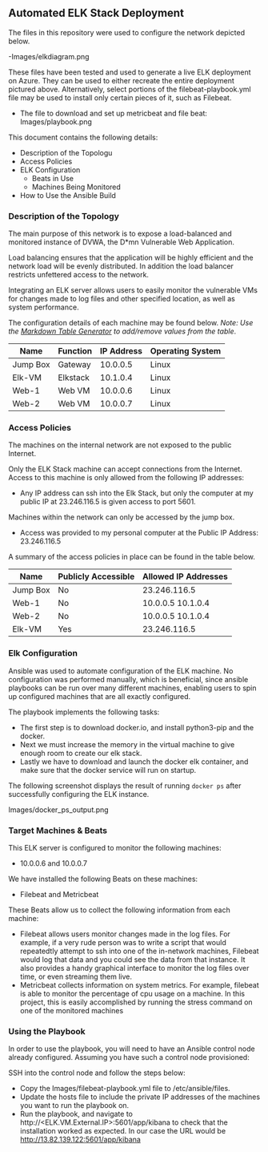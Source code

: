 ## Automated ELK Stack Deployment

The files in this repository were used to configure the network depicted below.

-Images/elkdiagram.png

These files have been tested and used to generate a live ELK deployment on Azure. They can be used to either recreate the entire deployment pictured above. Alternatively, select portions of the filebeat-playbook.yml file may be used to install only certain pieces of it, such as Filebeat.

- The file to download and set up metricbeat and file beat: Images/playbook.png

This document contains the following details:
- Description of the Topologu
- Access Policies
- ELK Configuration
  - Beats in Use
  - Machines Being Monitored
- How to Use the Ansible Build


### Description of the Topology

The main purpose of this network is to expose a load-balanced and monitored instance of DVWA, the D*mn Vulnerable Web Application.

Load balancing ensures that the application will be highly efficient and the network load will be evenly distributed. In addition the load balancer restricts unfettered access to the network.

Integrating an ELK server allows users to easily monitor the vulnerable VMs for changes made to log files and other specified location, as well as system performance.


The configuration details of each machine may be found below.
_Note: Use the [Markdown Table Generator](http://www.tablesgenerator.com/markdown_tables) to add/remove values from the table_.

| Name     | Function | IP Address | Operating System |
|----------|----------|------------|------------------|
| Jump Box | Gateway  | 10.0.0.5   | Linux            |
| Elk-VM   | Elkstack | 10.1.0.4   | Linux            |
| Web-1    | Web VM   | 10.0.0.6   | Linux            |
| Web-2    | Web VM   | 10.0.0.7   | Linux            |

### Access Policies

The machines on the internal network are not exposed to the public Internet.

Only the ELK Stack machine can accept connections from the Internet. Access to this machine is only allowed from the following IP addresses:
- Any IP address can ssh into the Elk Stack, but only the computer at my public IP at 23.246.116.5 is given access to port 5601.

Machines within the network can only be accessed by the jump box.
- Access was provided to my personal computer at the Public IP Address: 23.246.116.5

A summary of the access policies in place can be found in the table below.

| Name     | Publicly Accessible | Allowed IP Addresses |
|----------|---------------------|----------------------|
| Jump Box |     No              | 23.246.116.5         |
| Web-1    |     No              | 10.0.0.5  10.1.0.4   |
| Web-2    |     No              | 10.0.0.5  10.1.0.4   |
| Elk-VM   |     Yes             | 23.246.116.5         |

### Elk Configuration

Ansible was used to automate configuration of the ELK machine. No configuration was performed manually, which is beneficial, since ansible playbooks
can be run over many different machines, enabling users to spin up configured machines that are all exactly configured.

The playbook implements the following tasks:
- The first step is to download docker.io, and install python3-pip and the docker.
- Next we must increase the memory in the virtual machine to give enough room to create
  our elk stack.
- Lastly we have to download and launch the docker elk container, and make sure that the
  docker service will run on startup.

The following screenshot displays the result of running `docker ps` after successfully configuring the ELK instance.

Images/docker_ps_output.png

### Target Machines & Beats
This ELK server is configured to monitor the following machines:
- 10.0.0.6 and 10.0.0.7

We have installed the following Beats on these machines:
- Filebeat and Metricbeat

These Beats allow us to collect the following information from each machine:
- Filebeat allows users monitor changes made in the log files. For example, if a very rude
  person was to write a script that would repeatedtly attempt to ssh into one of the
  in-network machines, Filebeat would log that data and you could see the data from that
  instance. It also provides a handy graphical interface to monitor the log files over time,
  or even streaming them live.
- Metricbeat collects information on system metrics. For example, filebeat is able to
  monitor the percentage of cpu usage on a machine. In this project, this is easily
  accomplished by running the stress command on one of the monitored machines

### Using the Playbook
In order to use the playbook, you will need to have an Ansible control node already configured. Assuming you have such a control node provisioned:

SSH into the control node and follow the steps below:
- Copy the Images/filebeat-playbook.yml file to /etc/ansible/files.
- Update the hosts file to include the private IP addresses of the machines you want to
  run the playbook on.
- Run the playbook, and navigate to http://<ELK.VM.External.IP>:5601/app/kibana to check that the installation worked as expected. In our case the URL would be http://13.82.139.122:5601/app/kibana
